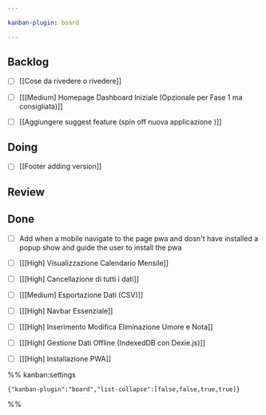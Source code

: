```yaml
---

kanban-plugin: board

---
```


## Backlog

- [ ] [[Cose da rivedere o rivedere]]
- [ ] [[[Medium] Homepage Dashboard Iniziale (Opzionale per Fase 1 ma consigliata)]]
- [ ] [[Aggiungere suggest feature (spin off nuova applicazione )]]


## Doing

- [ ] [[Footer adding version]]


## Review



## Done

- [ ] Add when a mobile navigate to the page pwa and dosn't have installed a popup show and guide the user to install the pwa
- [ ] [[[High] Visualizzazione Calendario Mensile]]
- [ ] [[[High] Cancellazione di tutti i dati]]
- [ ] [[[Medium] Esportazione Dati (CSV)]]
- [ ] [[[High] Navbar Essenziale]]
- [ ] [[[High] Inserimento Modifica Eliminazione Umore e Nota]]
- [ ] [[[High] Gestione Dati Offline (IndexedDB con Dexie.js)]]
- [ ] [[[High] Installazione PWA]]




%% kanban:settings
```
{"kanban-plugin":"board","list-collapse":[false,false,true,true]}
```
%%